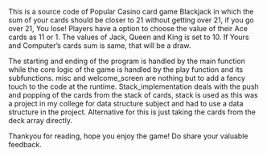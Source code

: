 This is a source code of Popular Casino card game Blackjack in which the sum of your cards should be closer to 21 without getting over 21, if you go over 21, You lose!
Players have a option to choose the value of their Ace cards as 11 or 1. The values of Jack, Queen and King is set to 10. If Yours and Computer’s cards sum is same,
that will be a draw.

The starting and ending of the program is handled by the main function while the core logic of the game is handled by the play function and its subfunctions.
misc and welcome_screen are nothing but to add a fancy touch to the code at the runtime.
Stack_implementation deals with the push and popping of the cards from the stack of cards, stack is used as this was a project in my college for data structure 
subject and had to use a data structure in the project. Alternative for this is just taking the cards from the deck array directly.

Thankyou for reading, hope you enjoy the game!
Do share your valuable feedback.
